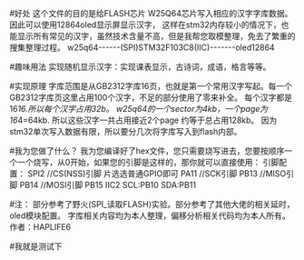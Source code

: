 #好处
这个文件的目的是给FLASH芯片 W25Q64芯片写入相应的汉字字库数据。因此可以使用12864oled显示屏显示汉字，
这样在stm32内存较小的情况下，也能显示所有常见的汉字，虽然技术含量不高，但是我帮您取模整理，免去了繁重的搜集整理过程。
w25q64------(SPI)STM32F103C8(IIC)-------oled12864

#趣味用法
实现随机显示汉字：实现课表显示，古诗词，成语，格言等等。

#实现原理
字库范围是从GB2312字库16页，也就是第一个常用汉字写起。每一个GB2312字库页这里占用100个汉字，不足的部分使用了零来补全。
每个汉字都是16*16.所以每个汉字占用32b。
w25q64的一个sector为4kb，一个page为16*4=64kb.
所以这些汉字一共占用接近2个page
约等于总占用128kb。
因为stm32单次写入数据有限，所以要分几次将字库写入到flash内部。

#我为您做了什么？
我为您编译好了hex文件，您只需要烧写进去，您要按顺序一个一个烧写，从0开始，如果您的引脚是这样的，那你就可以直接使用：
引脚配置：
SPI2
//CS(NSS)引脚 片选选普通GPIO即可  PA11
//SCK引脚   PB13
//MISO引脚  PB14
//MOSI引脚  PB15
IIC2
SCL:PB10
SDA:PB11

#注：
部分参考了野火(SPI_读取FLASH)实验。部分参考了其他大佬的相关延时，oled模块配置。
字库相关内容均为本人整理，偏移分析相关代码均为本人所有。
作者：HAPLIFE6

#我就是测试下